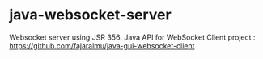 # java-websocket-server
Websocket server using JSR 356: Java API for WebSocket
Client project : https://github.com/fajaralmu/java-gui-websocket-client
